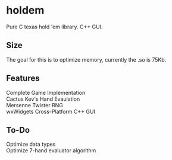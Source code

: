 # holdem
Pure C texas hold 'em library. C++ GUI.

## Size
The goal for this is to optimize memory, currently the .so is 75Kb.
## Features
Complete Game Implementation <br />
Cactus Kev's Hand Evaulation <br />
Mersenne Twister RNG <br />
wxWidgets Cross-Platform C++ GUI <br />

## To-Do
Optimize data types <br />
Optimize 7-hand evaluator algorithm
